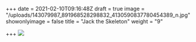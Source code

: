+++
date = 2021-02-10T09:16:48Z
draft = true
image = "/uploads/143079987_891968528298832_4130590837780454389_n.jpg"
showonlyimage = false
title = "Jack the Skeleton"
weight = "9"

+++
![](/uploads/143079987_891968528298832_4130590837780454389_n.jpg)